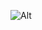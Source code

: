 ![Alt](https://repobeats.axiom.co/api/embed/6c1ce936dff87094e5551d1d62feb89c8703ebcc.svg "Repobeats analytics image")
